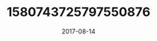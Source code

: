 ---
title: "1580743725797550876"
cover: "2017-08-14 07.22.38 1580743725797550876_46248401"
photo: "2017-08-14 07.22.38 1580743725797550876_46248401"
date: "2017-08-14"
type: "photo"
---